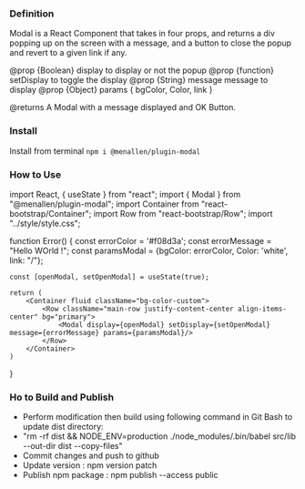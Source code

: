 ### Definition
Modal is a React Component that takes in four props, and returns a div popping up on the screen with a message,
and a button to close the popup and revert to a given link if any.

@prop {Boolean} display to display or not the popup
@prop {function} setDisplay to toggle the display
@prop {String} message message to display
@prop {Object} params { bgColor, Color, link }
 
@returns A Modal with a message displayed and OK Button.

### Install
Install from terminal `npm i @menallen/plugin-modal`

### How to Use
import React, { useState } from "react";
import { Modal } from "@menallen/plugin-modal";
import Container from "react-bootstrap/Container";
import Row from "react-bootstrap/Row";
import "../style/style.css";

function Error() {
	const errorColor = '#f08d3a';
	const errorMessage = "Hello WOrld !";
	const paramsModal = {bgColor: errorColor, Color: 'white', link: "/"};

	const [openModal, setOpenModal] = useState(true);

	return (
		<Container fluid className="bg-color-custom">
			<Row className="main-row justify-content-center align-items-center" bg="primary">
				<Modal display={openModal} setDisplay={setOpenModal} message={errorMessage} params={paramsModal}/>
			</Row>
		</Container>
	)
}

### Ho to Build and Publish
 - Perform modification then build using following command in Git Bash to update dist directory:
 - "rm -rf dist && NODE_ENV=production ./node_modules/.bin/babel src/lib --out-dir dist --copy-files"
 - Commit changes and push to github
 - Update version : npm version patch
 - Publish npm package : npm publish --access public

